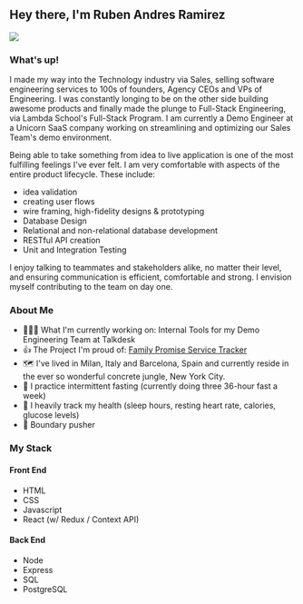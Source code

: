 ## Hey there, I'm Ruben Andres Ramirez



<img src="https://user-images.githubusercontent.com/51794934/113035456-1b805480-9148-11eb-93ad-b88075731675.jpg" >


### What's up!
I made my way into the Technology industry via Sales, selling software engineering services to 100s of founders, Agency CEOs and VPs of Engineering. I was constantly longing to be on the other side building awesome products and finally made the plunge to Full-Stack Engineering, via Lambda School's Full-Stack Program. I am currently a Demo Engineer at a Unicorn SaaS company working on streamlining and optimizing our Sales Team's demo environment. 

Being able to take something from idea to live application is one of the most fulfilling feelings I've ever felt. I am very comfortable with aspects of the entire product lifecycle. These include: 
- idea validation
- creating user flows 
- wire framing, high-fidelity designs & prototyping
- Database Design 
- Relational and non-relational database development
- RESTful API creation
- Unit and Integration Testing 

I enjoy talking to teammates and stakeholders alike, no matter their level, and ensuring communication is efficient, comfortable and strong. I envision myself contributing to the team on day one.  

### About Me
- 👨🏽‍💻 What I'm currently working on: Internal Tools for my Demo Engineering Team at Talkdesk
- 👍 The Project I'm proud of: [Family Promise Service Tracker](https://github.com/Lambda-School-Labs/family-promise-service-tracker-fe-a)
- 🗺 I've lived in Milan, Italy and Barcelona, Spain and currently reside in the ever so wonderful concrete jungle, New York City.
- 🥑 I practice intermittent fasting (currently doing three 36-hour fast a week) 
- 🔢 I heavily track my health (sleep hours, resting heart rate, calories, glucose levels) 
- 🏁 Boundary pusher 

### My Stack
#### Front End
 - HTML
 - CSS
 - Javascript
 - React (w/ Redux / Context API)


 #### Back End
 - Node
 - Express
 - SQL
 - PostgreSQL
